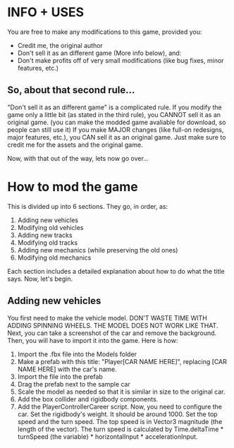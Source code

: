 # INFO + USES
You are free to make any modifications to this game, provided you:
* Credit me, the original author
* Don't sell it as an different game (More info below), and:
* Don't make profits off of very small modifications (like bug fixes, minor features, etc.)

## So, about that second rule...
"Don't sell it as an different game" is a complicated rule. If you modify the game only a little bit (as stated in the third rule), you CANNOT sell it as an original game. (you can make the modded game avaliable for download, so people can still use it) If you make MAJOR changes (like full-on redesigns, major features, etc.), you CAN sell it as an original game. Just make sure to credit me for the assets and the original game.

Now, with that out of the way, lets now go over...
# How to mod the game
This is divided up into 6 sections. They go, in order, as:
1. Adding new vehicles
2. Modifying old vehicles
3. Adding new tracks
4. Modifying old tracks
5. Adding new mechanics (while preserving the old ones)
6. Modifying old mechanics

Each section includes a detailed explanation about how to do what the title says. Now, let's begin.

## Adding new vehicles
You first need to make the vehicle model. DON'T WASTE TIME WITH ADDING SPINNING WHEELS. THE MODEL DOES NOT WORK LIKE THAT. Next, you can take a screenshot of the car and remove the background. Then, you will have to import it into the game. Here is how:
1. Import the .fbx file into the Models folder
2. Make a prefab with this title: "Player[CAR NAME HERE]", replacing [CAR NAME HERE] with the car's name.
3. Import the file into the prefab
4. Drag the prefab next to the sample car
5. Scale the model as needed so that it is similar in size to the original car.
6. Add the box collider and rigidbody components.
7. Add the PlayerControllerCareer script.
Now, you need to configure the car. Set the rigidbody's weight. It should be around 1000. Set the top speed and the turn speed. The top speed is in Vector3 magnitude (the length of the vector). The turn speed is calculated by Time.deltaTime * turnSpeed (the variable) * horizontalInput * accelerationInput.
